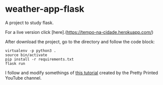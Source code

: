 # weather-app-flask
A project to study flask.

For a live version click [here].(https://tempo-na-cidade.herokuapp.com/)

After download the project, go to the directory and follow the code block:

    virtualenv -p python3 .
    source bin/activate
    pip install -r requirements.txt
    flask run

I follow and modify somethings of [this tutorial](https://www.youtube.com/watch?v=lWA0GgUN8kg) created by the Pretty Printed YouTube channel.
